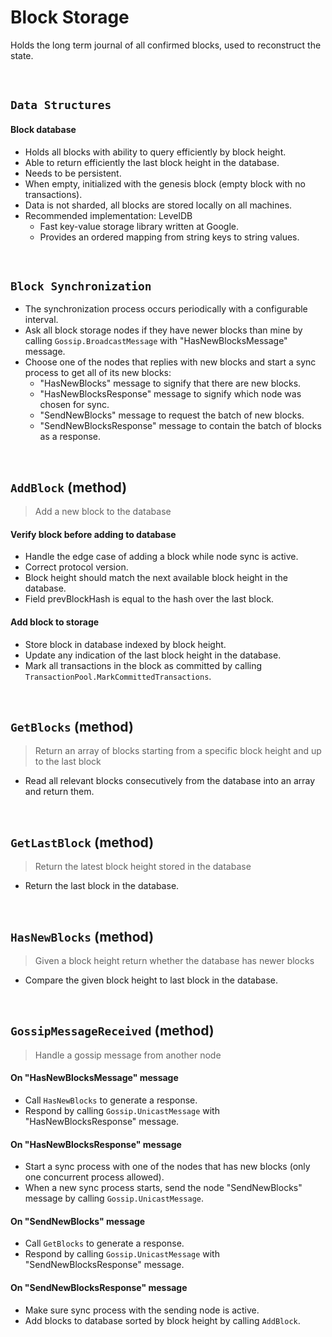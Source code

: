 # Block Storage

Holds the long term journal of all confirmed blocks, used to reconstruct the state.

&nbsp;
## `Data Structures`

#### Block database
* Holds all blocks with ability to query efficiently by block height.
* Able to return efficiently the last block height in the database.
* Needs to be persistent.
* When empty, initialized with the genesis block (empty block with no transactions).
* Data is not sharded, all blocks are stored locally on all machines.
* Recommended implementation: LevelDB
  * Fast key-value storage library written at Google.
  * Provides an ordered mapping from string keys to string values.

&nbsp;
## `Block Synchronization`

* The synchronization process occurs periodically with a configurable interval.
* Ask all block storage nodes if they have newer blocks than mine by calling `Gossip.BroadcastMessage` with "HasNewBlocksMessage" message.
* Choose one of the nodes that replies with new blocks and start a sync process to get all of its new blocks:
  * "HasNewBlocks" message to signify that there are new blocks.
  * "HasNewBlocksResponse" message to signify which node was chosen for sync.
  * "SendNewBlocks" message to request the batch of new blocks.
  * "SendNewBlocksResponse" message to contain the batch of blocks as a response.

&nbsp;
## `AddBlock` (method)
> Add a new block to the database

#### Verify block before adding to database
* Handle the edge case of adding a block while node sync is active.
* Correct protocol version.
* Block height should match the next available block height in the database.
* Field prevBlockHash is equal to the hash over the last block.

#### Add block to storage
* Store block in database indexed by block height.
* Update any indication of the last block height in the database.
* Mark all transactions in the block as committed by calling `TransactionPool.MarkCommittedTransactions`.

&nbsp;
## `GetBlocks` (method)
> Return an array of blocks starting from a specific block height and up to the last block

* Read all relevant blocks consecutively from the database into an array and return them.

&nbsp;
## `GetLastBlock` (method)
> Return the latest block height stored in the database

* Return the last block in the database.

&nbsp;
## `HasNewBlocks` (method)
> Given a block height return whether the database has newer blocks

* Compare the given block height to last block in the database.

&nbsp;
## `GossipMessageReceived` (method)
> Handle a gossip message from another node

#### On "HasNewBlocksMessage" message
* Call `HasNewBlocks` to generate a response.
* Respond by calling `Gossip.UnicastMessage` with "HasNewBlocksResponse" message.

#### On "HasNewBlocksResponse" message
* Start a sync process with one of the nodes that has new blocks (only one concurrent process allowed).
* When a new sync process starts, send the node "SendNewBlocks" message by calling `Gossip.UnicastMessage`.

#### On "SendNewBlocks" message
* Call `GetBlocks` to generate a response.
* Respond by calling `Gossip.UnicastMessage` with "SendNewBlocksResponse" message.

#### On "SendNewBlocksResponse" message
* Make sure sync process with the sending node is active.
* Add blocks to database sorted by block height by calling `AddBlock`.
